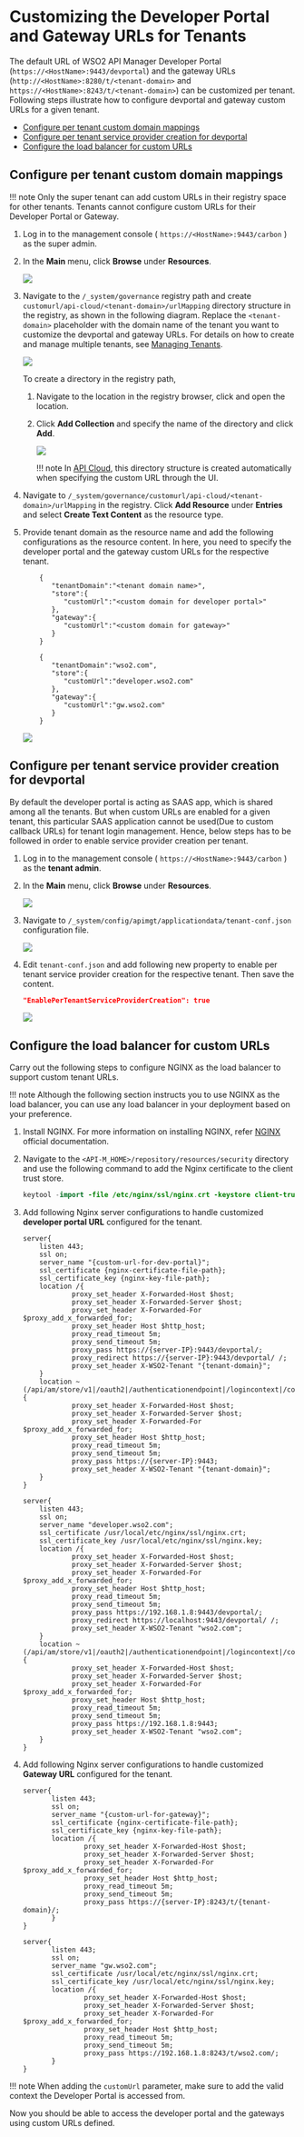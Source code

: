 # Customizing the Developer Portal and Gateway URLs for Tenants

The default URL of WSO2 API Manager Developer Portal (`https://<HostName>:9443/devportal`) and the gateway URLs (`http://<HostName>:8280/t/<tenant-domain>` and `https://<HostName>:8243/t/<tenant-domain>`) can be customized per tenant. Following steps illustrate how to configure devportal and gateway custom URLs for a given tenant.

-   [Configure per tenant custom domain mappings](#configure-per-tenant-custom-domain-mappings)
-   [Configure per tenant service provider creation for devportal](#configure-per-tenant-service-provider-creation-for-devportal)
-   [Configure the load balancer for custom URLs](#configure-the-load-balancer-for-custom-urls)

## Configure per tenant custom domain mappings

!!! note
    Only the super tenant can add custom URLs in their registry space for other tenants. Tenants cannot configure custom URLs for their Developer Portal or Gateway.

1.  Log in to the management console ( `https://<HostName>:9443/carbon` ) as the super admin.

2.  In the **Main** menu, click **Browse** under **Resources**.

    ![]({{base_path}}/assets/img/develop/customizations/browse-registry.png)

3.  Navigate to the `/_system/governance` registry path and create `customurl/api-cloud/<tenant-domain>/urlMapping` directory structure in the registry, as shown in the following diagram. Replace the `<tenant-domain>` placeholder with the domain name of the tenant you want to customize the devportal and gateway URLs. For details on how to create and manage multiple tenants, see [Managing Tenants]({{base_path}}/administer/multitenancy/managing-tenants).

    ![]({{base_path}}/assets/img/develop/customizations/mapping-file-directory-structure.png)

    To create a directory in the registry path,

    1.  Navigate to the location in the registry browser, click and open the location.

    2.  Click **Add Collection** and specify the name of the directory and click **Add**.
    
        ![]({{base_path}}/assets/img/develop/customizations/browse-registry.png)

        !!! note
            In [API Cloud](https://docs.wso2.com/display/APICloud/Customize+Cloud+URLs), this directory structure is created automatically when specifying the custom URL through the UI.

4.  Navigate to `/_system/governance/customurl/api-cloud/<tenant-domain>/urlMapping` in the registry. Click **Add Resource** under **Entries** and select **Create Text Content** as the resource type.

5.  Provide tenant domain as the resource name and add the following configurations as the resource content. In here, you need to specify the developer portal and the gateway custom URLs for the respective tenant.

    ``` tab="Format"
        {
           "tenantDomain":"<tenant domain name>",
           "store":{
              "customUrl":"<custom domain for developer portal>"
           },
           "gateway":{
              "customUrl":"<custom domain for gateway>"
           }
        }
    ``` 

    ``` tab="Example"
        {
           "tenantDomain":"wso2.com",
           "store":{
              "customUrl":"developer.wso2.com"
           },
           "gateway":{
              "customUrl":"gw.wso2.com"
           }
        }
    ```

    ![]({{base_path}}/assets/img/develop/customizations/create-mapping-file.png)

## Configure per tenant service provider creation for devportal

By default the developer portal is acting as SAAS app, which is shared among all the tenants. But when custom URLs are enabled for a given tenant, this particular SAAS application cannot be used(Due to custom callback URLs) for tenant login management. Hence, below steps has to be followed in order to enable service provider creation per tenant.

1.  Log in to the management console ( `https://<HostName>:9443/carbon` ) as the **tenant admin**.

2.  In the **Main** menu, click **Browse** under **Resources**.

    ![]({{base_path}}/assets/img/develop/customizations/browse-registry.png)

3.  Navigate to `/_system/config/apimgt/applicationdata/tenant-conf.json` configuration file.

    ![]({{base_path}}/assets/img/develop/customizations/tenant-conf.png )

4.  Edit `tenant-conf.json` and add following new property to enable per tenant service provider creation for the respective tenant. Then save the content.

    ```json
    "EnablePerTenantServiceProviderCreation": true
    ```

    ![]({{base_path}}/assets/img/develop/customizations/per-tenant-sp-creation-config.png )

## Configure the load balancer for custom URLs

Carry out the following steps to configure NGINX as the load balancer to support custom tenant URLs.

!!! note
    Although the following section instructs you to use NGINX as the load balancer, you can use any load balancer in your deployment based on your preference.

1.  Install NGINX. For more information on installing NGINX, refer [NGINX](https://nginx.org/en/) official documentation.

2.  Navigate to the `<API-M_HOME>/repository/resources/security` directory and use the following command to add the Nginx certificate to the client trust store.

    ```java
    keytool -import -file /etc/nginx/ssl/nginx.crt -keystore client-truststore.jks -storepass wso2carbon -alias wso2carbon2
    ```

3.  Add following Nginx server configurations to handle customized **developer portal URL** configured for the tenant.

    ```tab="Format"
    server{
        listen 443;
        ssl on;
        server_name "{custom-url-for-dev-portal}";
        ssl_certificate {nginx-certificate-file-path};
        ssl_certificate_key {nginx-key-file-path};
        location /{
                proxy_set_header X-Forwarded-Host $host;
                proxy_set_header X-Forwarded-Server $host;
                proxy_set_header X-Forwarded-For $proxy_add_x_forwarded_for;
                proxy_set_header Host $http_host;
                proxy_read_timeout 5m;
                proxy_send_timeout 5m;
                proxy_pass https://{server-IP}:9443/devportal/;
                proxy_redirect https://{server-IP}:9443/devportal/ /;
                proxy_set_header X-WSO2-Tenant "{tenant-domain}";
        }
        location ~ (/api/am/store/v1|/oauth2|/authenticationendpoint|/logincontext|/commonauth) {
                proxy_set_header X-Forwarded-Host $host;
                proxy_set_header X-Forwarded-Server $host;
                proxy_set_header X-Forwarded-For $proxy_add_x_forwarded_for;
                proxy_set_header Host $http_host;
                proxy_read_timeout 5m;
                proxy_send_timeout 5m;
                proxy_pass https://{server-IP}:9443;
                proxy_set_header X-WSO2-Tenant "{tenant-domain}";
        }
    }
    ```

    ```tab="Example"
    server{
        listen 443;
        ssl on;
        server_name "developer.wso2.com";
        ssl_certificate /usr/local/etc/nginx/ssl/nginx.crt;
        ssl_certificate_key /usr/local/etc/nginx/ssl/nginx.key;
        location /{
                proxy_set_header X-Forwarded-Host $host;
                proxy_set_header X-Forwarded-Server $host;
                proxy_set_header X-Forwarded-For $proxy_add_x_forwarded_for;
                proxy_set_header Host $http_host;
                proxy_read_timeout 5m;
                proxy_send_timeout 5m;
                proxy_pass https://192.168.1.8:9443/devportal/;
                proxy_redirect https://localhost:9443/devportal/ /;
                proxy_set_header X-WSO2-Tenant "wso2.com";
        }
        location ~ (/api/am/store/v1|/oauth2|/authenticationendpoint|/logincontext|/commonauth|/oidc) {
                proxy_set_header X-Forwarded-Host $host;
                proxy_set_header X-Forwarded-Server $host;
                proxy_set_header X-Forwarded-For $proxy_add_x_forwarded_for;
                proxy_set_header Host $http_host;
                proxy_read_timeout 5m;
                proxy_send_timeout 5m;
                proxy_pass https://192.168.1.8:9443;
                proxy_set_header X-WSO2-Tenant "wso2.com";
        }
    }
    ```

4.  Add following Nginx server configurations to handle customized **Gateway URL** configured for the tenant.

    ```tab="Format"
    server{
           listen 443;
           ssl on;
           server_name "{custom-url-for-gateway}";
           ssl_certificate {nginx-certificate-file-path};
           ssl_certificate_key {nginx-key-file-path};
           location /{
                   proxy_set_header X-Forwarded-Host $host;
                   proxy_set_header X-Forwarded-Server $host;
                   proxy_set_header X-Forwarded-For $proxy_add_x_forwarded_for;
                   proxy_set_header Host $http_host;
                   proxy_read_timeout 5m;
                   proxy_send_timeout 5m;
                   proxy_pass https://{server-IP}:8243/t/{tenant-domain}/;
           }
    }
    ```

    ```tab="Example"
    server{
           listen 443;
           ssl on;
           server_name "gw.wso2.com";
           ssl_certificate /usr/local/etc/nginx/ssl/nginx.crt;
           ssl_certificate_key /usr/local/etc/nginx/ssl/nginx.key;
           location /{
                   proxy_set_header X-Forwarded-Host $host;
                   proxy_set_header X-Forwarded-Server $host;
                   proxy_set_header X-Forwarded-For $proxy_add_x_forwarded_for;
                   proxy_set_header Host $http_host;
                   proxy_read_timeout 5m;
                   proxy_send_timeout 5m;
                   proxy_pass https://192.168.1.8:8243/t/wso2.com/;
           }
    }
    ```
!!! note
    When adding the `customUrl` parameter, make sure to add the valid context the Developer Portal is accessed from.


Now you should be able to access the developer portal and the gateways using custom URLs defined.
